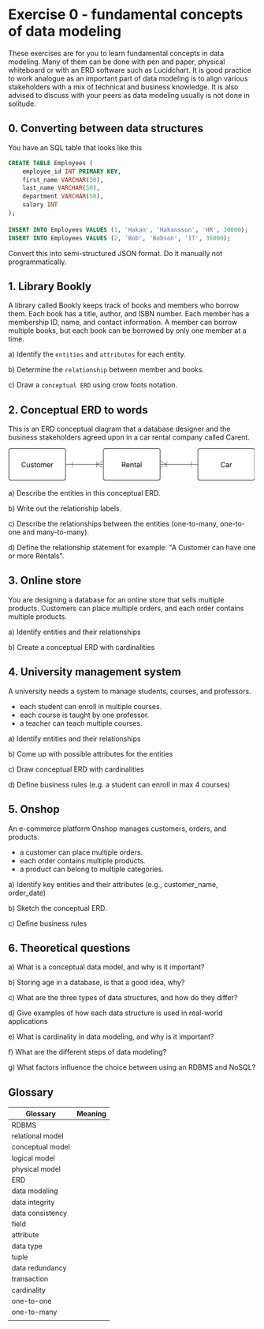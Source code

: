 # Exercise 0 - fundamental concepts of data modeling

These exercises are for you to learn fundamental concepts in data modeling. Many of them can be done with pen and paper, physical whiteboard or with an ERD software such as Lucidchart. It is good practice to work analogue as an important part of data modeling is to align various stakeholders with a mix of technical and business knowledge. It is also advised to discuss with your peers as data modeling usually is not done in solitude.

## 0. Converting between data structures

You have an SQL table that looks like this

```sql
CREATE TABLE Employees (
    employee_id INT PRIMARY KEY,
    first_name VARCHAR(50),
    last_name VARCHAR(50),
    department VARCHAR(50),
    salary INT
);

INSERT INTO Employees VALUES (1, 'Hakan', 'Hakansson', 'HR', 30000);
INSERT INTO Employees VALUES (2, 'Bob', 'Bobson', 'IT', 35000);
```

Convert this into semi-structured JSON format. Do it manually not programmatically.

## 1. Library Bookly

A library called Bookly keeps track of books and members who borrow them. Each book has a title, author, and ISBN number. Each member has a membership ID, name, and contact information. A member can borrow multiple books, but each book can be borrowed by only one member at a time.

a) Identify the `entities` and `attributes` for each entity.

b) Determine the `relationship` between member and books.

c) Draw a `conceptual ERD` using crow foots notation.

## 2. Conceptual ERD to words

This is an ERD conceptual diagram that a database designer and the business stakeholders agreed upon in a car rental company called Carent.

<a href="https://youtu.be/CCqQF7LZVqI" target="_blank">
  <img src="https://github.com/kokchun/assets/blob/main/data_modeling/car_rental.png?raw=true" alt="course structure" width="500">
</a>

a) Describe the entities in this conceptual ERD.

b) Write out the relationship labels.

c) Describe the relationships between the entities (one-to-many, one-to-one and many-to-many).

d) Define the relationship statement for example: "A Customer can have one or more Rentals".

## 3. Online store

You are designing a database for an online store that sells multiple products. Customers can place multiple orders, and each order contains multiple products.

a) Identify entities and their relationships

b) Create a conceptual ERD with cardinalities

## 4. University management system

A university needs a system to manage students, courses, and professors.

- each student can enroll in multiple courses.
- each course is taught by one professor.
- a teacher can teach multiple courses.

a) Identify entities and their relationships

b) Come up with possible attributes for the entities

c) Draw conceptual ERD with cardinalities

d) Define business rules (e.g. a student can enroll in max 4 courses)

## 5. Onshop

An e-commerce platform Onshop manages customers, orders, and products.

- a customer can place multiple orders.
- each order contains multiple products.
- a product can belong to multiple categories.

a) Identify key entities and their attributes (e.g., customer_name, order_date)

b) Sketch the conceptual ERD.

c) Define business rules

## 6. Theoretical questions

a) What is a conceptual data model, and why is it important?

b) Storing age in a database, is that a good idea, why?

c) What are the three types of data structures, and how do they differ?

d) Give examples of how each data structure is used in real-world applications

e) What is cardinality in data modeling, and why is it important?

f) What are the different steps of data modeling?

g) What factors influence the choice between using an RDBMS and NoSQL?

## Glossary

| Glossary         | Meaning |
| ---------------- | ------- |
| RDBMS            |         |
| relational model |         |
| conceptual model |         |
| logical model    |         |
| physical model   |         |
| ERD              |         |
| data modeling    |         |
| data integrity   |         |
| data consistency |         |
| field            |         |
| attribute        |         |
| data type        |         |
| tuple            |         |
| data redundancy  |         |
| transaction      |         |
| cardinality      |         |
| one-to-one       |         |
| one-to-many      |         |
|                  |         |
